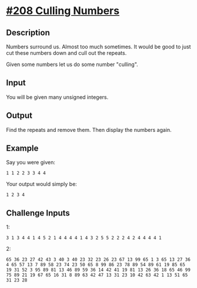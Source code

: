 # [#208 Culling Numbers](https://www.reddit.com/r/dailyprogrammer/comments/30ubcl/20150330_challenge_208_easy_culling_numbers/)

## Description

Numbers surround us.
Almost too much sometimes.
It would be good to just cut these numbers down and cull out the repeats.

Given some numbers let us do some number "culling".

## Input

You will be given many unsigned integers.

## Output

Find the repeats and remove them. Then display the numbers again.

## Example

Say you were given:

    1 1 2 2 3 3 4 4

Your output would simply be:

    1 2 3 4

## Challenge Inputs

1:

	3 1 3 4 4 1 4 5 2 1 4 4 4 4 1 4 3 2 5 5 2 2 2 4 2 4 4 4 4 1

2:

	65 36 23 27 42 43 3 40 3 40 23 32 23 26 23 67 13 99 65 1 3 65 13 27 36 4 65 57 13 7 89 58 23 74 23 50 65 8 99 86 23 78 89 54 89 61 19 85 65 19 31 52 3 95 89 81 13 46 89 59 36 14 42 41 19 81 13 26 36 18 65 46 99 75 89 21 19 67 65 16 31 8 89 63 42 47 13 31 23 10 42 63 42 1 13 51 65 31 23 28